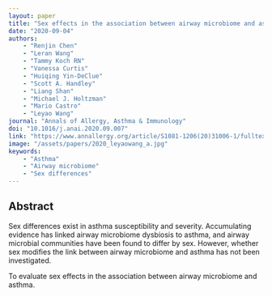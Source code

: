 ```yaml
---
layout: paper
title: "Sex effects in the association between airway microbiome and asthma "
date: "2020-09-04"
authors: 
    - "Renjin Chen"
    - "Leran Wang"
    - "Tammy Koch RN"
    - "Vanessa Curtis"
    - "Huiqing Yin-DeClue"
    - "Scott A. Handley"
    - "Liang Shan"
    - "Michael J. Holtzman"
    - "Mario Castro"
    - "Leyao Wang"
journal: "Annals of Allergy, Asthma & Immunology"
doi: "10.1016/j.anai.2020.09.007"
link: "https://www.annallergy.org/article/S1081-1206(20)31006-1/fulltext"
image: "/assets/papers/2020_leyaowang_a.jpg"
keywords:
    - "Asthma"
    - "Airway microbiome"
    - "Sex differences"
---
```


## Abstract

Sex differences exist in asthma susceptibility and severity. Accumulating evidence has linked airway microbiome dysbiosis to asthma, and airway microbial communities have been found to differ by sex. However, whether sex modifies the link between airway microbiome and asthma has not been investigated.

To evaluate sex effects in the association between airway microbiome and asthma.